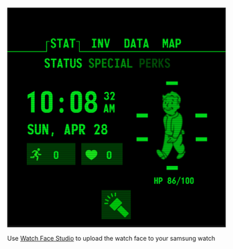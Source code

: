 ![Watch Face Screenshot](https://github.com/BCHRIS01/FalloutWatchFace/blob/main/Screenshot%202024-04-17%20115614.png)

Use [Watch Face Studio](https://developer.samsung.com/watch-face-studio/download.html) to upload the watch face to your samsung watch
